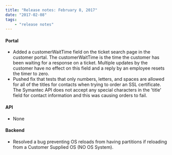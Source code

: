 ```yaml
---
title: "Release notes: February 8, 2017"
date: "2017-02-08"
tags:
    - "release notes"
---
```


#### Portal
+ Added a customerWaitTime field on the ticket search page in the customer portal. The customerWaitTime is the time the customer has been waiting for a response on a ticket. Multiple updates by the customer have no effect on this field and a reply by an employee resets the timer to zero.
+ Pushed fix that tests that only numbers, letters, and spaces are allowed for all of the titles for contacts when trying to order an SSL certificate. The Symantec API does not accept any special characters in the 'title' field for contact information and this was causing orders to fail. 

#### API
+ None

#### Backend
+ Resolved a bug preventing OS reloads from having partitions if reloading from a Customer Supplied OS (NO OS System).